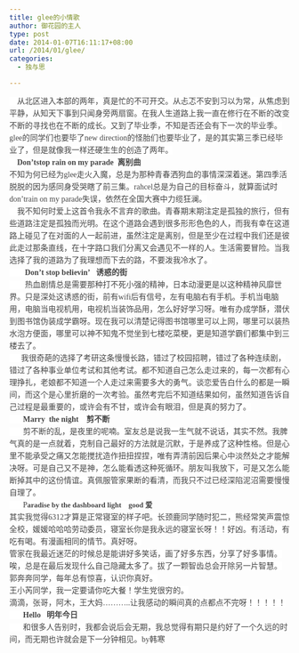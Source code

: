 ```yaml
---
title: glee的小情歌
author: 御花园的主人
type: post
date: 2014-01-07T16:11:17+08:00
url: /2014/01/glee/
categories:
  - 独与思

---
```

<span style="margin: 0px; padding: 0px; color: #444444; font-size: 14px; font-style: normal; font-variant: normal; font-weight: normal; letter-spacing: normal; line-height: 22px; orphans: auto; text-align: start; text-indent: 0px; text-transform: none; white-space: normal; widows: auto; word-spacing: 0px; -webkit-text-stroke-width: 0px; background-color: #ffffff; font-family: 宋体;">    从北区进入本部的两年，真是忙的不可开交。从忐忑不安到习以为常，从焦虑到平静，从知天下事到只闻身旁两扇窗。在我人生道路上我一直在修行在不断的改变不断的寻找也在不断的成长。又到了毕业季，不知是否还会有下一次的毕业季。glee的同学们也要毕了new direction的怪胎们也要毕业了，是的其实第三季已经毕业了，但是就像我一样还硬生生的创造了两年。<br /> <span style="margin: 0px; padding: 0px;">    <span style="margin: 0px; padding: 0px; font-weight: bold;">Don&#8217;tstop rain on my parade  离别曲</span></span></span><span style="margin: 0px; padding: 0px; color: #444444; font-size: 14px; font-style: normal; font-variant: normal; font-weight: normal; letter-spacing: normal; line-height: 22px; orphans: auto; text-align: start; text-indent: 0px; text-transform: none; white-space: normal; widows: auto; word-spacing: 0px; -webkit-text-stroke-width: 0px; background-color: #ffffff; font-family: 宋体;"><span style="margin: 0px; padding: 0px;"><br /> 不知为何已经为glee走火入魔，总是为那种青春洒狗血的事情深深着迷。第四季活脱脱的因为感同身受哭瞎了前三集。rahcel总是为自己的目标奋斗，就算面试时don&#8217;train on my parade失误，依然在全国大赛中</span>力缆狂澜。<br /> <span style="margin: 0px; padding: 0px;">    我不知何时爱上这首令我永不言弃的歌曲。</span>青春期末期注定是孤独的旅行，但有些道路注定是孤独而光明。在这个道路会遇到很多形形色色的人，而我有幸在这道路上碰见了在对面的人一起前进，虽然注定是离别，但是至少在过程中我们还是彼此走过那条直线，在十字路口我们分离又会遇见不一样的人。生活需要冒险。当我选择了我的道路为了我理想而下去的路，不要泼我冷水了。</span><br style="color: #444444; font-family: Tahoma, 'Microsoft Yahei'; font-size: 14px; font-style: normal; font-variant: normal; font-weight: normal; letter-spacing: normal; line-height: 22px; orphans: auto; text-align: start; text-indent: 0px; text-transform: none; white-space: normal; widows: auto; word-spacing: 0px; -webkit-text-stroke-width: 0px; background-color: #ffffff;" /><strong style="margin: 0px; padding: 0px; color: #444444; font-family: Tahoma, 'Microsoft Yahei'; font-size: 14px; font-style: normal; font-variant: normal; letter-spacing: normal; line-height: 22px; orphans: auto; text-align: start; text-indent: 0px; text-transform: none; white-space: normal; widows: auto; word-spacing: 0px; -webkit-text-stroke-width: 0px; background-color: #ffffff;"><span style="margin: 0px; padding: 0px;">  <span style="margin: 0px; padding: 0px; font-weight: bold;">      Don&#8217;t stop believin’   诱惑的街<br /> <span style="margin: 0px; padding: 0px;">       <span class="Apple-converted-space"> </span><span style="margin: 0px; padding: 0px; font-weight: normal;">热血剧情总是需要那种打不死小强的精神，日本动漫更是以这种精神风靡世界。</span></span><span style="margin: 0px; padding: 0px; font-weight: normal;">只是深处这诱惑的街，前有wifi后有信号，左有电脑右有手机。手机当电脑用，电脑当电视机用，电视机当装饰品用，怎么好好学习呀。唯有办成学酥，潜伏到图书馆伪装成学霸呀。现在我可以清楚记得图书馆哪里可以上网，哪里可以装热水泡方便面，哪里可以神不知鬼不觉坐到七楼吃菜梗，更是知道学霸们都集中到三楼去了。<br /> </span><span style="margin: 0px; padding: 0px; font-weight: normal;">      我很奇葩的选择了考研这条慢慢长路，错过了</span><span style="margin: 0px; padding: 0px; font-weight: normal;">校园招聘，错过了各种连续剧，错过了各种事业单位考试和其他考试。都不知道自己怎么走过来的，每一次都有心理挣扎，老娘都不知道一个人走过来需要多大的勇气。谈恋爱告白什么的都是一瞬间，而这个是心里折磨的一次考验。虽然考完后不知道结果如何，虽然知道告诉自己过程是最重要的，或许会有不甘，或许会有眼泪，但是真的努力了。</span><br /> <span style="margin: 0px; padding: 0px;">       Marry  the night    剪不断<br /> <span style="margin: 0px; padding: 0px;">       </span></span></span></span></strong><strong style="margin: 0px; padding: 0px; color: #444444; font-family: Tahoma, 'Microsoft Yahei'; font-size: 14px; font-style: normal; font-variant: normal; letter-spacing: normal; line-height: 22px; orphans: auto; text-align: start; text-indent: 0px; text-transform: none; white-space: normal; widows: auto; word-spacing: 0px; -webkit-text-stroke-width: 0px; background-color: #ffffff;"><span style="margin: 0px; padding: 0px;"><span style="margin: 0px; padding: 0px; font-weight: bold;"><span style="margin: 0px; padding: 0px;"><span style="margin: 0px; padding: 0px; font-weight: normal;">剪不断的乱，是夜里的呢喃。室友总是说我一生气就不说话，其实不然。我脾气真的是一点就着，克制自己最好的方法就是沉默，于是养成了这种性格。但是心里不能承受之痛又怎能搅扰造作扭扭捏捏，唯有弄清前因后果心中淡然处之才能解决呀。可是自己又不是神，怎么能看透这种死循环。朋友叫我放下，可是又怎么能断掉其中的这份情谊。真佩服管家果断的看清，而我只不过已经深陷泥沼需要慢慢自理了。<br /> <span style="margin: 0px; padding: 0px;">       <span class="Apple-converted-space">P</span><span style="margin: 0px; padding: 0px; font-family: 宋体; font-weight: bold; font-size: small;">aradise by the dashboard light    good 爱</span><br /> 其实我觉得6312才算是正常寝室的样子吧。长颈鹿同学随时犯二，熊经常笑声震惊全校，媛媛哈哈哈劳动委员，寝室长你是我永远的寝室长呀！！好凶。有活动，有吃有喝。有漫画相同的情节。真好呀。<br /> 管家在我最近迷茫的时候总是能讲好多笑话，画了好多东西，分享了好多事情。唉，总是在最后发现什么自己隐藏太多了。拔了一颗智齿总会开除另一片智慧。<br /> 郭奔奔同学，每年总有惊喜，认识你真好。<br /> 王小芮同学，我一定要请你吃大餐！学生党很穷的。<br /> 滴滴，张哥，阿木，王大妈&#8230;&#8230;&#8230;..让我感动的瞬间真的点都点不完呀！！！！！<br /> <span style="margin: 0px; padding: 0px; font-weight: bold;">       Hello   明年今日</span><br /> </span></span></span></span></span></strong><strong style="margin: 0px; padding: 0px; color: #444444; font-family: Tahoma, 'Microsoft Yahei'; font-size: 14px; font-style: normal; font-variant: normal; letter-spacing: normal; line-height: 22px; orphans: auto; text-align: start; text-indent: 0px; text-transform: none; white-space: normal; widows: auto; word-spacing: 0px; -webkit-text-stroke-width: 0px; background-color: #ffffff;"><span style="margin: 0px; padding: 0px;"><span style="margin: 0px; padding: 0px; font-weight: bold;"><span style="margin: 0px; padding: 0px;"><span style="margin: 0px; padding: 0px; font-weight: normal;"><span style="margin: 0px; padding: 0px;">       和很多人告别时，我都会说后会无期，我总觉得有期只是约好了一个久远的时间，而无期也许就会是下一分钟相见。by韩寒</span></span></span></span></span></strong>